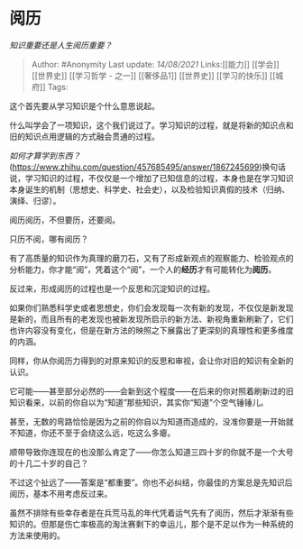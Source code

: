 # 阅历
*知识重要还是人生阅历重要？*

> Author: #Anonymity 
> Last update: *14/08/2021* 
> Links:[[能力]] [[学会]] [[世界史]] [[学习哲学 - 之一]] [[奢侈品1]] [[世界史]] [[学习的快乐]] [[城府]] 
> Tags:     



这个首先要从学习知识是个什么意思说起。

什么叫学会了一项知识，这个我们说过了。学习知识的过程，就是将新的知识点和旧的知识点用逻辑的方式融会贯通的过程。

*如何才算学到东西？*(https://www.zhihu.com/question/457685495/answer/1867245699)换句话说，学习知识的过程，不仅仅是一个增加了已知信息的过程，本身也是在学习知识本身诞生的机制（思想史、科学史、社会史），以及检验知识真假的技术（归纳、演绎、归谬）。

阅历阅历，不但要历，还要阅。

只历不阅，哪有阅历？

有了高质量的知识作为真理的磨刀石，又有了形成新观点的观察能力、检验观点的分析能力，你才能“阅”，凭着这个“阅”，一个人的**经历**才有可能转化为**阅历**。

反过来，形成阅历的过程也是一个反思和沉淀知识的过程。

如果你们熟悉科学史或者思想史，你们会发现每一次有新的发现，不仅仅是新发现是新的，而且所有的老发现也被新发现所启示的新方法、新视角重新刷新了，它们也许内容没有变化，但是在新方法的映照之下展露出了更深刻的真理性和更多维度的内涵。

同样，你从你阅历力得到的对原来知识的反思和审视，会让你对旧的知识有全新的认识。

它可能——甚至部分必然的——会新到这个程度——在后来的你对照着刷新过的旧知识看来，以前的你自以为“知道”那些知识，其实你“知道”个空气锤锤儿。

甚至，无数的弯路恰恰是因为之前的你自以为知道而造成的，没准你要是一开始就不知道，你还不至于会绕这么远，吃这么多瘪。

顺带导致你连现在的也没那么肯定了——你怎么知道三四十岁的你就不是一个大号的十几二十岁的自己？

不过这个扯远了——答案是“都重要”。你也不必纠结，你最佳的方案总是先知识后阅历，基本不用考虑反过来。

虽然不排除有些幸存者是在兵荒马乱的年代凭着运气先有了阅历，然后才渐渐有些知识的。但那是伤亡率极高的淘汰赛剩下的幸运儿，那个是不足以作为一种系统的方法来使用的。



